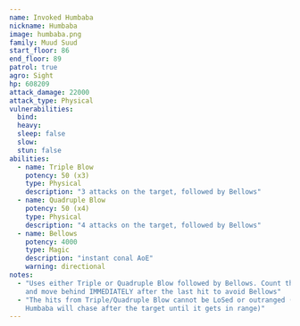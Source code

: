 ```yaml
---
name: Invoked Humbaba
nickname: Humbaba
image: humbaba.png
family: Muud Suud
start_floor: 86
end_floor: 89
patrol: true
agro: Sight
hp: 608209
attack_damage: 22000
attack_type: Physical
vulnerabilities:
  bind: 
  heavy: 
  sleep: false
  slow: 
  stun: false
abilities:
  - name: Triple Blow
    potency: 50 (x3)
    type: Physical
    description: "3 attacks on the target, followed by Bellows"
  - name: Quadruple Blow
    potency: 50 (x4)
    type: Physical
    description: "4 attacks on the target, followed by Bellows"
  - name: Bellows
    potency: 4000
    type: Magic
    description: "instant conal AoE"
    warning: directional
notes:
  - "Uses either Triple or Quadruple Blow followed by Bellows. Count the hits
    and move behind IMMEDIATELY after the last hit to avoid Bellows"
  - "The hits from Triple/Quadruple Blow cannot be LoSed or outranged (the
    Humbaba will chase after the target until it gets in range)"
---
```

